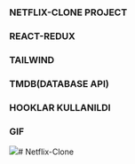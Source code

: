### NETFLIX-CLONE PROJECT

### REACT-REDUX
### TAILWIND
### TMDB(DATABASE API)
### HOOKLAR KULLANILDI

### GIF

![](public/2024-04-12%2000-07-02.gif)# Netflix-Clone
